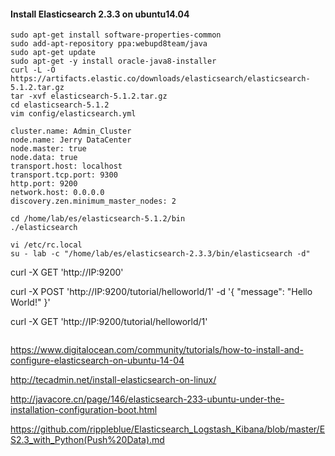 #### Install Elasticsearch 2.3.3 on ubuntu14.04
```
sudo apt-get install software-properties-common
sudo add-apt-repository ppa:webupd8team/java
sudo apt-get update
sudo apt-get -y install oracle-java8-installer
curl -L -O https://artifacts.elastic.co/downloads/elasticsearch/elasticsearch-5.1.2.tar.gz
tar -xvf elasticsearch-5.1.2.tar.gz
cd elasticsearch-5.1.2
vim config/elasticsearch.yml
```
```
cluster.name: Admin_Cluster
node.name: Jerry DataCenter
node.master: true
node.data: true
transport.host: localhost
transport.tcp.port: 9300
http.port: 9200
network.host: 0.0.0.0
discovery.zen.minimum_master_nodes: 2
```
```
cd /home/lab/es/elasticsearch-5.1.2/bin
./elasticsearch
```
```
vi /etc/rc.local
su - lab -c "/home/lab/es/elasticsearch-2.3.3/bin/elasticsearch -d"
```
curl -X GET 'http://IP:9200'

curl -X POST 'http://IP:9200/tutorial/helloworld/1' -d '{ "message": "Hello World!" }'

curl -X GET 'http://IP:9200/tutorial/helloworld/1'
```

```
https://www.digitalocean.com/community/tutorials/how-to-install-and-configure-elasticsearch-on-ubuntu-14-04

http://tecadmin.net/install-elasticsearch-on-linux/

http://javacore.cn/page/146/elasticsearch-233-ubuntu-under-the-installation-configuration-boot.html

https://github.com/rippleblue/Elasticsearch_Logstash_Kibana/blob/master/ES2.3_with_Python(Push%20Data).md
